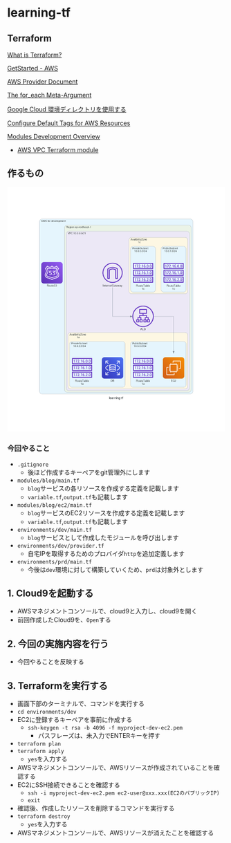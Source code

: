 # learning-tf

## Terraform
[What is Terraform?](https://developer.hashicorp.com/terraform/intro)

[GetStarted - AWS](https://developer.hashicorp.com/terraform/tutorials/aws-get-started)

[AWS Provider Document](https://registry.terraform.io/providers/hashicorp/aws/latest/docs)

[The for_each Meta-Argument](https://developer.hashicorp.com/terraform/language/meta-arguments/for_each)

[Google Cloud 環境ディレクトリを使用する](https://cloud.google.com/docs/terraform/best-practices-for-terraform#environment-directories)

[Configure Default Tags for AWS Resources](https://developer.hashicorp.com/terraform/tutorials/aws/aws-default-tags)

[Modules Development Overview](https://developer.hashicorp.com/terraform/language/modules/develop)

- [AWS VPC Terraform module](https://registry.terraform.io/modules/terraform-aws-modules/vpc/aws/latest)

## 作るもの
![image](/img/learning-tf.png)

### 今回やること
- `.gitignore`
  - 後ほど作成するキーペアをgit管理外にします
- `modules/blog/main.tf`
  - `blog`サービスの各リソースを作成する定義を記載します
  - `variable.tf`,`output.tf`も記載します
- `modules/blog/ec2/main.tf`
  - `blog`サービスのEC2リソースを作成する定義を記載します
  - `variable.tf`,`output.tf`も記載します
- `environments/dev/main.tf`
  - `blog`サービスとして作成したモジュールを呼び出します
- `environments/dev/provider.tf`
  - 自宅IPを取得するためのプロバイダ`http`を追加定義します
- `environments/prd/main.tf`
  - 今後は`dev`環境に対して構築していくため、`prd`は対象外とします

## 1. Cloud9を起動する
- AWSマネジメントコンソールで、cloud9と入力し、cloud9を開く
- 前回作成したCloud9を、`Open`する

## 2. 今回の実施内容を行う
- 今回やることを反映する

## 3. Terraformを実行する
- 画面下部のターミナルで、コマンドを実行する
- `cd environments/dev`
- EC2に登録するキーペアを事前に作成する
  - `ssh-keygen -t rsa -b 4096 -f myproject-dev-ec2.pem`
    - パスフレーズは、未入力でENTERキーを押す
- `terraform plan`
- `terraform apply`
  - `yes`を入力する
- AWSマネジメントコンソールで、AWSリソースが作成されていることを確認する
- EC2にSSH接続できることを確認する
  - `ssh -i myproject-dev-ec2.pem ec2-user@xxx.xxx(EC2のパブリックIP)`
  - `exit`
- 確認後、作成したリソースを削除するコマンドを実行する
- `terraform destroy`
  - `yes`を入力する
- AWSマネジメントコンソールで、AWSリソースが消えたことを確認する

